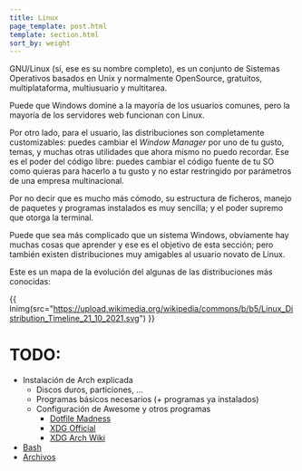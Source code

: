 ```yaml
---
title: Linux
page_template: post.html
template: section.html
sort_by: weight
---
```


GNU/Linux (sí, ese es su nombre completo), es un conjunto de Sistemas Operativos
basados en Unix y normalmente OpenSource, gratuitos, multiplataforma,
multiusuario y multitarea.

Puede que Windows domine a la mayoría de los usuarios comunes, pero la mayoría
de los servidores web funcionan con Linux.

Por otro lado, para el usuario, las distribuciones son completamente
customizables: puedes cambiar el _Window Manager_ por uno de tu gusto, temas,
y muchas otras utilidades que ahora mismo no puedo recordar. Ese es el poder del
código libre: puedes cambiar el código fuente de tu SO como quieras para hacerlo
a tu gusto y no estar restringido por parámetros de una empresa multinacional.

Por no decir que es mucho más cómodo, su estructura de ficheros, manejo de
paquetes y programas instalados es muy sencilla; y el poder supremo que otorga
la terminal.

Puede que sea más complicado que un sistema Windows, obviamente hay muchas cosas
que aprender y ese es el objetivo de esta sección; pero también existen
distribuciones muy amigables al usuario novato de Linux.

Este es un mapa de la evolución del algunas de las distribuciones más conocidas:

{{ lnimg(src="https://upload.wikimedia.org/wikipedia/commons/b/b5/Linux_Distribution_Timeline_21_10_2021.svg") }}

# TODO:
- Instalación de Arch explicada
    - Discos duros, particiones, ...
    - Programas básicos necesarios (+ programas ya instalados)
    - Configuración de Awesome y otros programas
        - [Dotfile Madness](https://0x46.net/thoughts/2019/02/01/dotfile-madness/)
        - [XDG Official](https://specifications.freedesktop.org/basedir-spec/basedir-spec-latest.html#variables)
        - [XDG Arch Wiki](https://wiki.archlinux.org/title/XDG_Base_Directory)
- [Bash](https://learnxinyminutes.com/docs/bash/)
- [Archivos](@/linux/files.md)
